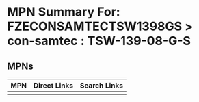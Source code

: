 



# MPN Summary For: FZECONSAMTECTSW1398GS > con-samtec : TSW-139-08-G-S

## MPNs
  

|MPN|Direct Links|Search Links|
| :--- | :--- | :--- |
||||
